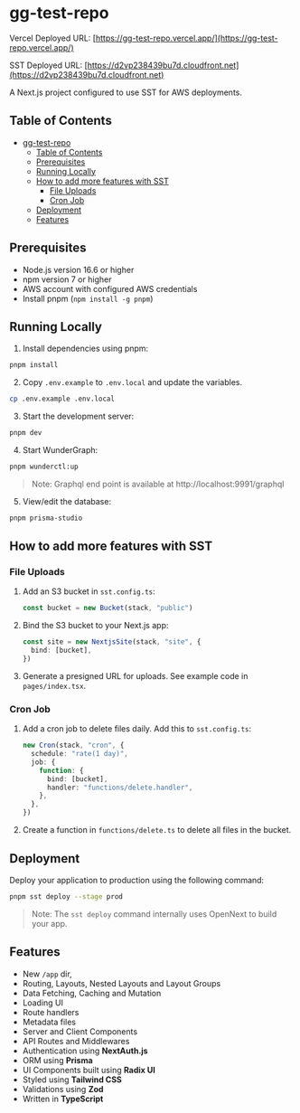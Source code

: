 # gg-test-repo

Vercel Deployed URL: [https://gg-test-repo.vercel.app/](https://gg-test-repo.vercel.app/)

SST Deployed URL: [https://d2vp238439bu7d.cloudfront.net](https://d2vp238439bu7d.cloudfront.net)

A Next.js project configured to use SST for AWS deployments.

## Table of Contents

- [gg-test-repo](#gg-test-repo)
  - [Table of Contents](#table-of-contents)
  - [Prerequisites](#prerequisites)
  - [Running Locally](#running-locally)
  - [How to add more features with SST](#how-to-add-more-features-with-sst)
    - [File Uploads](#file-uploads)
    - [Cron Job](#cron-job)
  - [Deployment](#deployment)
  - [Features](#features)

## Prerequisites

- Node.js version 16.6 or higher
- npm version 7 or higher
- AWS account with configured AWS credentials
- Install pnpm (`npm install -g pnpm`)

## Running Locally

1. Install dependencies using pnpm:

```sh
pnpm install
```

2. Copy `.env.example` to `.env.local` and update the variables.

```sh
cp .env.example .env.local
```

3. Start the development server:

```sh
pnpm dev
```

4. Start WunderGraph:

```sh
pnpm wunderctl:up
```

> Note: Graphql end point is available at http://localhost:9991/graphql

5. View/edit the database:

```sh
pnpm prisma-studio
```

## How to add more features with SST

### File Uploads

1. Add an S3 bucket in `sst.config.ts`:

   ```typescript
   const bucket = new Bucket(stack, "public")
   ```

2. Bind the S3 bucket to your Next.js app:

   ```typescript
   const site = new NextjsSite(stack, "site", {
     bind: [bucket],
   })
   ```

3. Generate a presigned URL for uploads. See example code in `pages/index.tsx`.

### Cron Job

1. Add a cron job to delete files daily. Add this to `sst.config.ts`:

   ```typescript
   new Cron(stack, "cron", {
     schedule: "rate(1 day)",
     job: {
       function: {
         bind: [bucket],
         handler: "functions/delete.handler",
       },
     },
   })
   ```

2. Create a function in `functions/delete.ts` to delete all files in the bucket.

## Deployment

Deploy your application to production using the following command:

```bash
pnpm sst deploy --stage prod
```

> Note: The `sst deploy` command internally uses OpenNext to build your app.

## Features

- New `/app` dir,
- Routing, Layouts, Nested Layouts and Layout Groups
- Data Fetching, Caching and Mutation
- Loading UI
- Route handlers
- Metadata files
- Server and Client Components
- API Routes and Middlewares
- Authentication using **NextAuth.js**
- ORM using **Prisma**
- UI Components built using **Radix UI**
- Styled using **Tailwind CSS**
- Validations using **Zod**
- Written in **TypeScript**
